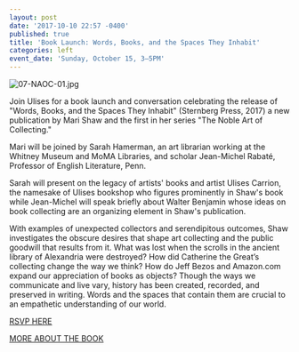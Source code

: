 ```yaml
---
layout: post
date: '2017-10-10 22:57 -0400'
published: true
title: 'Book Launch: Words, Books, and the Spaces They Inhabit'
categories: left
event_date: 'Sunday, October 15, 3–5PM'
---
```

![07-NAOC-01.jpg]({{site.baseurl}}/assets/img/07-NAOC-01.jpg)

Join Ulises for a book launch and conversation celebrating the release of "Words, Books, and the Spaces They Inhabit" (Sternberg Press, 2017) a new publication by Mari Shaw and the first in her series "The Noble Art of Collecting."

Mari will be joined by Sarah Hamerman, an art librarian working at the Whitney Museum and MoMA Libraries, and scholar Jean-Michel Rabaté, Professor of English Literature, Penn.

Sarah will present on the legacy of artists' books and artist Ulises Carrion, the namesake of Ulises bookshop who figures prominently in Shaw's book while Jean-Michel will speak briefly about Walter Benjamin whose ideas on book collecting are an organizing element in Shaw's publication. 

With examples of unexpected collectors and serendipitous outcomes, Shaw investigates the obscure desires that shape art collecting and the public goodwill that results from it. What was lost when the scrolls in the ancient library of Alexandria were destroyed? How did Catherine the Great’s collecting change the way we think? How do Jeff Bezos and Amazon.com expand our appreciation of books as objects? Though the ways we communicate and live vary, history has been created, recorded, and preserved in writing. Words and the spaces that contain them are crucial to an empathetic understanding of our world.

[RSVP HERE](https://www.facebook.com/events/294418654376928/?active_tab=about)

[MORE ABOUT THE BOOK](http://www.sternberg-press.com/index.php?pageId=1782)
